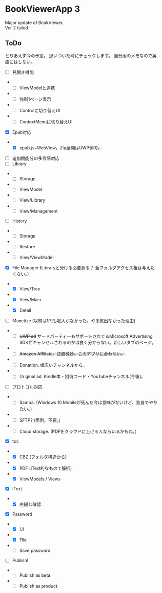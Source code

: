 # BookViewerApp 3
Major update of BookViewer.  
Ver 2 failed.

## ToDo
とりあえず今の予定。
思いついた時にチェックします。
自分用のメモなので英語にはしない。

- [ ] 見開き機能
- - [ ] ViewModelと連携
- - [ ] 強制1ページ表示
- - [ ] Controlに切り替えUI
- - [ ] ContextMenuに切り替えUI
- [x] Epub対応
- - [x] epub.js+WebView。~~Zip展開はUWP側で。~~
- [ ] 追加機能分の多言語対応
- [ ] Library
- - [ ] Storage
- - [ ] ViewModel
- - [ ] View/Library
- - [ ] View/Management
- [ ] History
- - [ ] Storage
- - [ ] Restore
- - [ ] View/ViewModel
- [x] File Manager (Libraryと分ける必要ある？ 全フォルダアクセス権は与えたくない。)
- - [x] View/Tree
- - [x] View/Main
- - [x] Detail
- [ ] Monetize (以前は1円も収入がなかった。やる気出なかった理由)
- - [ ] ~~UWP ad~~ サードパーティーもサポートされてるMicrosoft Advertising SDKがキャンセルされるのかは良く分からない。新しいタブのページ。
- - [ ] ~~Amazon Affiliate。正直微妙。このアプリに合わない。~~
- - [ ] Donation. 幅広いチャンネルから。
- - [ ] Original ad. Kindle本・招待コード・YouTubeチャンネル(今後)。
- [ ] プロトコル対応
- - [ ] Samba. (Windows 10 Mobileが死んだ今は意味がないけど、独自でやりたい。)
- - [ ] SFTP? (面倒。不要。)
- - [ ] Cloud storage. (PDFをクラウドに上げる人ならいるかもね。)
- [x] toc
- - [x] CBZ (フォルダ構造から)
- - [x] PDF (iText的なもので解析)
- - [x] ViewModels / Views
- [x] iText
- - [x] 右綴じ確認
- [x] Password
- - [x] UI
- - [x] File
- - [ ] Save password
- [ ] Publish!
- - [ ] Publish as beta.
- - [ ] Publish as product.
